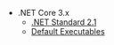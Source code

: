 * .NET Core 3.x
  * [.NET Standard 2.1](net-standard-2-1.md)
  * [Default Executables](default-executables.md)
  